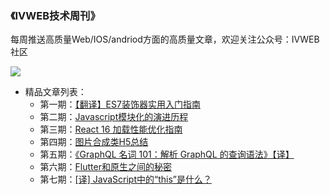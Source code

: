 ### **《IVWEB技术周刊》** 

每周推送高质量Web/IOS/andriod方面的高质量文章，欢迎关注公众号：IVWEB社区

![](https://qpic.url.cn/feeds_pic/ajNVdqHZLLCicnhNmYfg1TSGxgeu3PLZxjb7Hqgpd1EC0rwn3PTJHxg/)

- 精品文章列表：
  - 第一期：[【翻译】ES7装饰器实用入门指南](https://mp.weixin.qq.com/s?__biz=MzIzNjcwNzA2Mw==&mid=2247485883&idx=1&sn=729d6a1ed2d44983d3a16d1af6f2b4f2&chksm=e8d28423dfa50d358ebe10672848b5954ebd3740e67734065033cd1e8e71b5c8d199cb0b00dd#rd)
  - 第二期：[Javascript模块化的演进历程](https://mp.weixin.qq.com/s?__biz=MzIzNjcwNzA2Mw==&mid=2247485887&idx=1&sn=adc770769549385c3f4b29a499b61590&chksm=e8d28427dfa50d317b039a83ff2ab9f00c97c2d87a615d17f6744b29228c0b1117bfb368e96b#rd)
  - 第三期：[React 16 加载性能优化指南](https://mp.weixin.qq.com/s?__biz=MzIzNjcwNzA2Mw==&mid=2247485902&idx=1&sn=952e0db3bc0f36b7cd4db71b17914daa&chksm=e8d28456dfa50d407e52c935cb7518cf76f1179a8bcbbac760f1685f88fd8d809ca84f5d9c3f#rd)
  - 第四期：[图片合成类H5总结](https://mp.weixin.qq.com/s?__biz=MzIzNjcwNzA2Mw==&mid=2247485913&idx=1&sn=32ec96e6a6017370f62976d4e02b5790&chksm=e8d28441dfa50d57fe42e7f73cd6e728b25f0aac8c8f1489cab6e16d353426d14e9050e42953#rd)
  - 第五期：[《GraphQL 名词 101：解析 GraphQL 的查询语法》【译】](https://mp.weixin.qq.com/s?__biz=MzIzNjcwNzA2Mw==&mid=2247485938&idx=1&sn=7330458a9560a1f8f49c17d891aec7b6&chksm=e8d2846adfa50d7c3429fea61f76e82ba5ca781e5d6d1128b8a78755a3b6de9396f15155b6a5#rd)
  - 第六期：[Flutter和原生之间的秘密](https://mp.weixin.qq.com/s?__biz=MzIzNjcwNzA2Mw==&mid=2247485972&idx=1&sn=2cfbf254652d4880c22580ef150ccf9f&chksm=e8d2878cdfa50e9a9a0883fe0e65d1eb85e22abc347272a3284cd2b4676922ef0127d473d60b#rd)
  - 第七期：[[译] JavaScript中的“this”是什么？](https://mp.weixin.qq.com/s?__biz=MzIzNjcwNzA2Mw==&mid=2247485976&idx=1&sn=3d6b6246383aaee786774154e862012b&chksm=e8d28780dfa50e96398916a0816ee54d573e9f1bb698a6e854251e7dff47dd1bce9c67bef639#rd)

